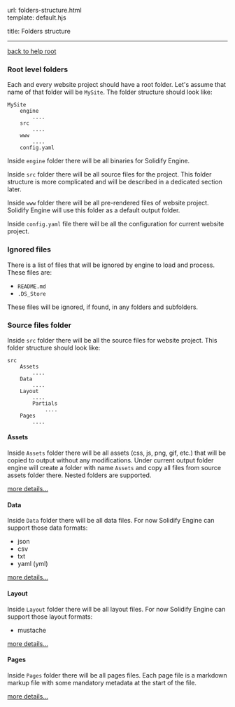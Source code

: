 url:        folders-structure.html  
template:   default.hjs

title:      Folders structure

---

[back to help root](/index.html)

### Root level folders

Each and every website project should have a root folder. Let's assume that name of that folder will be `MySite`. The folder structure should look like:

```none
MySite
    engine
        ....
    src
        ....
    www
        ....
    config.yaml
```

Inside `engine` folder there will be all binaries for Solidify Engine.

Inside `src` folder there will be all source files for the project. This folder structure is more complicated and will be described in a dedicated section later.

Inside `www` folder there will be all pre-rendered files of website project. Solidify Engine will use this folder as a default output folder.

Inside `config.yaml` file there will be all the configuration for current website project.


### Ignored files

There is a list of files that will be ignored by engine to load and process. These files are:

- `README.md`
- `.DS_Store`

These files will be ignored, if found, in any folders and subfolders.


### Source files folder

Inside `src` folder there will be all the source files for website project. This folder structure should look like:

```none
src
    Assets
        ....
    Data
        ....
    Layout
        ....
        Partials
            ....
    Pages
        ....
```

#### Assets

Inside `Assets` folder there will be all assets (css, js, png, gif, etc.) that will be copied to output without any modifications. Under current output folder engine will create a folder with name `Assets` and copy all files from source assets folder there. Nested folders are supported.

[more details...](folders-structure/assets.html)


#### Data

Inside `Data` folder there will be all data files. For now Solidify Engine can support those data formats:

- json
- csv
- txt
- yaml (yml)

[more details...](folders-structure/data.html)


#### Layout

Inside `Layout` folder there will be all layout files. For now Solidify Engine can support those layout formats: 

- mustache

[more details...](folders-structure/layout.html)


#### Pages

Inside `Pages` folder there will be all pages files. Each page file is a markdown markup file with some mandatory metadata at the start of the file.

[more details...](folders-structure/pages.html)
